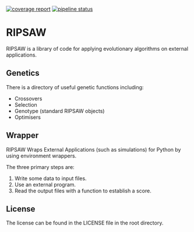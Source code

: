 [![coverage report](https://gitlab.com/maritime-warfare-centre/ripsaw/badges/master/coverage.svg)](https://gitlab.com/maritime-warfare-centre/ripsaw/-/commits/master)
[![pipeline status](https://gitlab.com/maritime-warfare-centre/ripsaw/badges/master/pipeline.svg)](https://gitlab.com/maritime-warfare-centre/ripsaw/-/commits/master)


# RIPSAW

RIPSAW is a library of code for applying evolutionary algorithms on external applications. 

## Genetics
There is a directory of useful genetic functions including:
*  Crossovers
*  Selection
*  Genotype (standard RIPSAW objects)
*  Optimisers

## Wrapper
RIPSAW Wraps External Applications (such as simulations) for Python by using environment wrappers.

The three primary steps are:
1.  Write some data to input files.
2.  Use an external program.
3.  Read the output files with a function to establish a score.

## License
The license can be found in the LICENSE file in the root directory.

